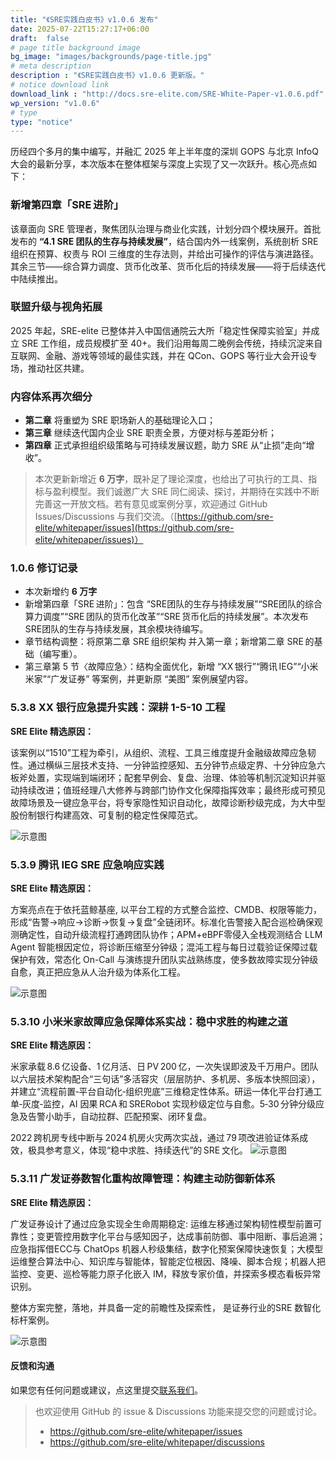 ```yaml
---
title: "《SRE实践白皮书》v1.0.6 发布"
date: 2025-07-22T15:27:17+06:00
draft:  false
# page title background image
bg_image: "images/backgrounds/page-title.jpg"
# meta description
description : "《SRE实践白皮书》v1.0.6 更新版。"
# notice download link
download_link : "http://docs.sre-elite.com/SRE-White-Paper-v1.0.6.pdf"
wp_version: "v1.0.6"
# type
type: "notice"
---
```


历经四个多月的集中编写，并融汇 2025 年上半年度的深圳 GOPS 与北京 InfoQ 大会的最新分享，本次版本在整体框架与深度上实现了又一次跃升。核心亮点如下：

### 新增第四章「SRE 进阶」

该章面向 SRE 管理者，聚焦团队治理与商业化实践，计划分四个模块展开。首批发布的 **“4.1 SRE 团队的生存与持续发展”**，结合国内外一线案例，系统剖析 SRE 组织在预算、权责与 ROI 三维度的生存法则，并给出可操作的评估与演进路径。其余三节——综合算力调度、货币化改革、货币化后的持续发展——将于后续迭代中陆续推出。

### 联盟升级与视角拓展

2025 年起，SRE-elite 已整体并入中国信通院云大所「稳定性保障实验室」并成立 SRE 工作组，成员规模扩至 40+。我们沿用每周二晚例会传统，持续沉淀来自互联网、金融、游戏等领域的最佳实践，并在 QCon、GOPS 等行业大会开设专场，推动社区共建。

### 内容体系再次细分

- **第二章** 将重塑为 SRE 职场新人的基础理论入口；
- **第三章** 继续迭代国内企业 SRE 职责全景，方便对标与差距分析；
- **第四章** 正式承担组织级策略与可持续发展议题，助力 SRE 从“止损”走向“增收”。

> 本次更新新增近 **6 万字**，既补足了理论深度，也给出了可执行的工具、指标与盈利模型。我们诚邀广大 SRE 同仁阅读、探讨，并期待在实践中不断完善这一开放文档。若有意见或案例分享，欢迎通过 GitHub Issues/Discussions 与我们交流。（[https://github.com/sre-elite/whitepaper/issues](https://github.com/sre-elite/whitepaper/issues)）

### 1.0.6 修订记录

- 本次新增约 **6 万字**
- 新增第四章「SRE 进阶」：包含 “SRE团队的生存与持续发展”“SRE团队的综合算力调度”“SRE 团队的货币化改革”“SRE 货币化后的持续发展”。本次发布 SRE团队的生存与持续发展，其余模块待编写。
- 章节结构调整：将原第二章 SRE 组织架构 并入第一章；新增第二章 SRE 的基础（编写重）。
- 第三章第 5 节〈故障应急〉：结构全面优化，新增 “XX 银行”“腾讯 IEG”“小米米家”“广发证券” 等案例，并更新原 “美图” 案例展望内容。

### 5.3.8 XX 银行应急提升实践：深耕 1-5-10 工程

**SRE Elite 精选原因：**

该案例以“1510”工程为牵引，从组织、流程、工具三维度提升金融级故障应急韧性。通过横纵三层技术支持、一分钟监控感知、五分钟节点级定界、十分钟应急六板斧处置，实现端到端闭环；配套早例会、复盘、治理、体验等机制沉淀知识并驱动持续改进；值班经理八大修养与跨部门协作文化保障指挥效率；最终形成可预见故障场景及一键应急平台，将专家隐性知识自动化，故障诊断秒级完成，为大中型股份制银行构建高效、可复制的稳定性保障范式。

![示意图](/images/notice/1-0-6-1.png)

### 5.3.9 腾讯 IEG SRE 应急响应实践

**SRE Elite 精选原因：**

方案亮点在于依托蓝鲸基座, 以平台工程的方式整合监控、CMDB、权限等能力，形成“告警→响应→诊断→恢复→复盘”全链闭环。标准化告警接入配合巡检确保观测确定性，自动升级流程打通跨团队协作；APM+eBPF零侵入全栈观测结合 LLM Agent 智能根因定位，将诊断压缩至分钟级；混沌工程与每日过载验证保障过载保护有效，常态化 On-Call 与演练提升团队实战熟练度，使多数故障实现分钟级自愈，真正把应急从人治升级为体系化工程。

![示意图](/images/notice/1-0-6-3.png)

### 5.3.10 小米米家故障应急保障体系实战：稳中求胜的构建之道

**SRE Elite 精选原因：**

米家承载 8.6 亿设备、1 亿月活、日 PV 200 亿，一次失误即波及千万用户。团队以六层技术架构配合“三句话”多活容灾（层层防护、多机房、多版本快照回滚），并建立“流程前置‑平台自动化‑组织兜底”三维稳定性体系。研运一体化平台打通工单‑灰度‑监控，AI 因果 RCA 和 SRERobot 实现秒级定位与自愈。5‑30 分钟分级应急及告警小助手，自动拉群、匹配预案、闭环复盘。

2022 跨机房专线中断与 2024 机房火灾两次实战，通过 79 项改进验证体系成效，极具参考意义，体现“稳中求胜、持续迭代”的 SRE 文化。
![示意图](/images/notice/1-0-6-2.png)

### 5.3.11 广发证券数智化重构故障管理：构建主动防御新体系

**SRE Elite 精选原因：**

广发证券设计了通过应急实现全生命周期稳定: 运维左移通过架构韧性模型前置可靠性；变更管控用数字化平台与感知因子，达成事前防御、事中阻断、事后追溯；应急指挥借ECC与 ChatOps 机器人秒级集结，数字化预案保障快速恢复；大模型运维整合算法中心、知识库与智能体，智能定位根因、降噪、脚本合规；机器人把监控、变更、巡检等能力原子化嵌入 IM，释放专家价值，并探索多模态看板异常识别。

整体方案完整，落地，并具备一定的前瞻性及探索性， 是证券行业的SRE 数智化标杆案例。

![示意图](/images/notice/1-0-6-4.png)

#### 反馈和沟通

如果您有任何问题或建议，点这里提交[联系我们](/contact/)。

> 也欢迎使用 GitHub 的 issue & Discussions 功能来提交您的问题或讨论。
>
> - <https://github.com/sre-elite/whitepaper/issues>
> - <https://github.com/sre-elite/whitepaper/discussions>
